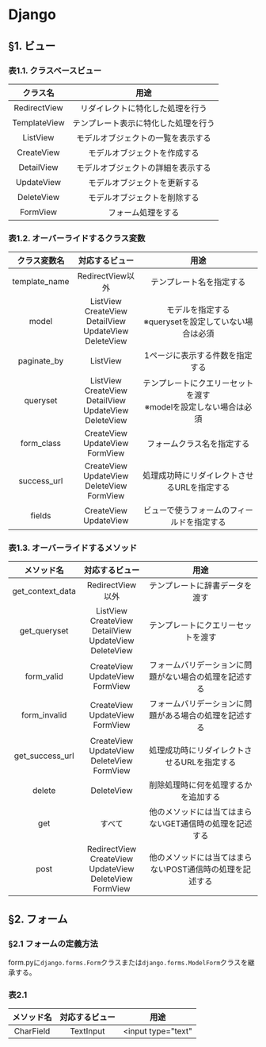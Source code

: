 # Django
## §1. ビュー
### 表1.1. クラスベースビュー
|クラス名|用途|
|:---:|:---:|
|RedirectView|リダイレクトに特化した処理を行う|
|TemplateView|テンプレート表示に特化した処理を行う|
|ListView|モデルオブジェクトの一覧を表示する|
|CreateView|モデルオブジェクトを作成する|
|DetailView|モデルオブジェクトの詳細を表示する|
|UpdateView|モデルオブジェクトを更新する|
|DeleteView|モデルオブジェクトを削除する|
|FormView|フォーム処理をする|

### 表1.2. オーバーライドするクラス変数
|クラス変数名|対応するビュー|用途|
|:---:|:---:|:---:|
|template_name|RedirectView以外|テンプレート名を指定する|
|model|ListView<br>CreateView<br>DetailView<br>UpdateView<br>DeleteView|モデルを指定する<br>※querysetを設定していない場合は必須|
|paginate_by|ListView|1ページに表示する件数を指定する|
|queryset|ListView<br>CreateView<br>DetailView<br>UpdateView<br>DeleteView|テンプレートにクエリーセットを渡す<br>※modelを設定しない場合は必須|
|form_class|CreateView<br>UpdateView<br>FormView|フォームクラス名を指定する|
|success_url|CreateView<br>UpdateView<br>DeleteView<br>FormView|処理成功時にリダイレクトさせるURLを指定する|
|fields|CreateView<br>UpdateView|ビューで使うフォームのフィールドを指定する|

### 表1.3. オーバーライドするメソッド
|メソッド名|対応するビュー|用途|
|:---:|:---:|:---:|
|get_context_data|RedirectView以外|テンプレートに辞書データを渡す|
|get_queryset|ListView<br>CreateView<br>DetailView<br>UpdateView<br>DeleteView|テンプレートにクエリーセットを渡す|
|form_valid|CreateView<br>UpdateView<br>FormView|フォームバリデーションに問題がない場合の処理を記述する|
|form_invalid|CreateView<br>UpdateView<br>FormView|フォームバリデーションに問題がある場合の処理を記述する|
|get_success_url|CreateView<br>UpdateView<br>DeleteView<br>FormView|処理成功時にリダイレクトさせるURLを指定する|
|delete|DeleteView|削除処理時に何を処理するかを追加する|
|get|すべて|他のメソッドには当てはまらないGET通信時の処理を記述する|
|post|RedirectView<br>CreateView<br>UpdateView<br>DeleteView<br>FormView|他のメソッドには当てはまらないPOST通信時の処理を記述する|

## §2. フォーム
### §2.1 フォームの定義方法
form.pyに```django.forms.Form```クラスまたは```django.forms.ModelForm```クラスを継承する。
### 表2.1 
|メソッド名|対応するビュー|用途|
|:---:|:---:|:---:|
|CharField|TextInput|<input type="text"|
